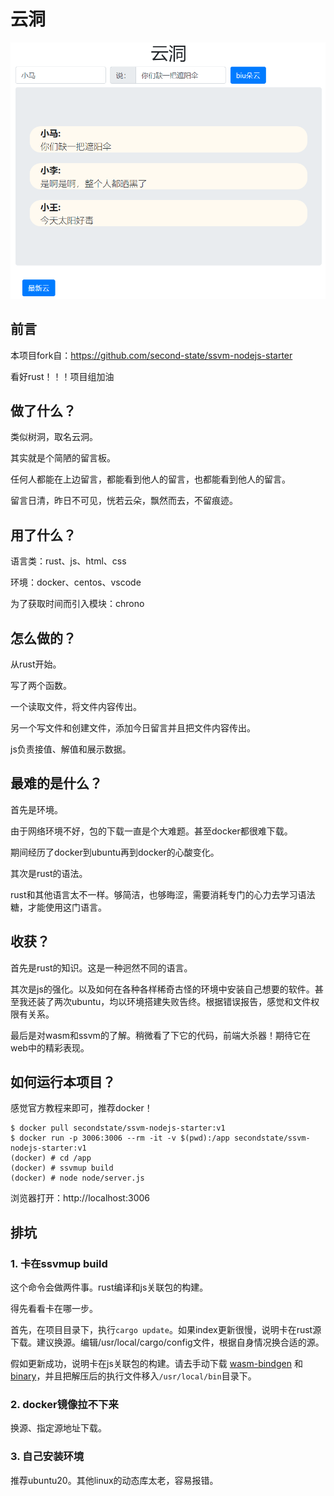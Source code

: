# 云洞

![](./docs/img/README.png)

## 前言

本项目fork自：https://github.com/second-state/ssvm-nodejs-starter

看好rust！！！项目组加油

## 做了什么？

类似树洞，取名云洞。

其实就是个简陋的留言板。

任何人都能在上边留言，都能看到他人的留言，也都能看到他人的留言。

留言日清，昨日不可见，恍若云朵，飘然而去，不留痕迹。

## 用了什么？

语言类：rust、js、html、css

环境：docker、centos、vscode

为了获取时间而引入模块：chrono

## 怎么做的？

从rust开始。

写了两个函数。

一个读取文件，将文件内容传出。

另一个写文件和创建文件，添加今日留言并且把文件内容传出。

js负责接值、解值和展示数据。

## 最难的是什么？

首先是环境。

由于网络环境不好，包的下载一直是个大难题。甚至docker都很难下载。

期间经历了docker到ubuntu再到docker的心酸变化。

其次是rust的语法。

rust和其他语言太不一样。够简洁，也够晦涩，需要消耗专门的心力去学习语法糖，才能使用这门语言。

## 收获？

首先是rust的知识。这是一种迥然不同的语言。

其次是js的强化。以及如何在各种各样稀奇古怪的环境中安装自己想要的软件。甚至我还装了两次ubuntu，均以环境搭建失败告终。根据错误报告，感觉和文件权限有关系。

最后是对wasm和ssvm的了解。稍微看了下它的代码，前端大杀器！期待它在web中的精彩表现。

## 如何运行本项目？

感觉官方教程来即可，推荐docker！

```
$ docker pull secondstate/ssvm-nodejs-starter:v1
$ docker run -p 3006:3006 --rm -it -v $(pwd):/app secondstate/ssvm-nodejs-starter:v1
(docker) # cd /app
(docker) # ssvmup build
(docker) # node node/server.js
```

浏览器打开：http://localhost:3006

## 排坑

### 1. 卡在ssvmup build

这个命令会做两件事。rust编译和js关联包的构建。

得先看看卡在哪一步。

首先，在项目目录下，执行`cargo update`。如果index更新很慢，说明卡在rust源下载。建议换源。编辑/usr/local/cargo/config文件，根据自身情况换合适的源。

假如更新成功，说明卡在js关联包的构建。请去手动下载 [wasm-bindgen](https://github.com/second-state/wasm-bindgen/releases/download/0.2.61%2Bssvm.15/wasm-bindgen-0.2.61+ssvm.15-x86_64-unknown-linux-gnu.tar.gz) 和 [binary](https://github.com/WebAssembly/binaryen/releases/download/version_91/binaryen-version_91-x86_64-linux.tar.gz)，并且把解压后的执行文件移入`/usr/local/bin`目录下。

### 2. docker镜像拉不下来

换源、指定源地址下载。

### 3. 自己安装环境

推荐ubuntu20。其他linux的动态库太老，容易报错。